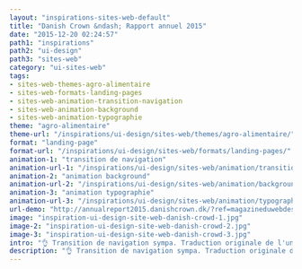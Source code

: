 ```yaml
---
layout: "inspirations-sites-web-default"
title: "Danish Crown &ndash; Rapport annuel 2015"
date: "2015-12-20 02:24:57"
path1: "inspirations"
path2: "ui-design"
path3: "sites-web"
category: "ui-sites-web"
tags:
- sites-web-themes-agro-alimentaire
- sites-web-formats-landing-pages
- sites-web-animation-transition-navigation
- sites-web-animation-background
- sites-web-animation-typographie
theme: "agro-alimentaire"
theme-url: "/inspirations/ui-design/sites-web/themes/agro-alimentaire/"
format: "landing-page"
format-url: "/inspirations/ui-design/sites-web/formats/landing-pages/"
animation-1: "transition de navigation"
animation-url-1: "/inspirations/ui-design/sites-web/animation/transition-navigation/"
animation-2: "animation background"
animation-url-2: "/inspirations/ui-design/sites-web/animation/background/"
animation-3: "animation typographie"
animation-url-3: "/inspirations/ui-design/sites-web/animation/typographie/"
url-demo: "http://annualreport2015.danishcrown.dk/?ref=magazineduwebdesign"
image: "inspiration-ui-design-site-web-danish-crowd-1.jpg"
image-2: "inspiration-ui-design-site-web-danish-crowd-2.jpg"
image-3: "inspiration-ui-design-site-web-danish-crowd-3.jpg"
intro: "👌 Transition de navigation sympa. Traduction originale de l'univers de la marque."
description: "👌 Transition de navigation sympa. Traduction originale de l'univers de la marque."
---
```

